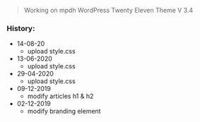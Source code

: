 > Working on mpdh WordPress Twenty Eleven Theme V 3.4

### History:
- 14-08-20
  - upload style.css
- 13-06-2020
  - upload style.css
- 29-04-2020
  - upload style.css
- 09-12-2019
  - modify articles h1 & h2
- 02-12-2019
  - modify branding element